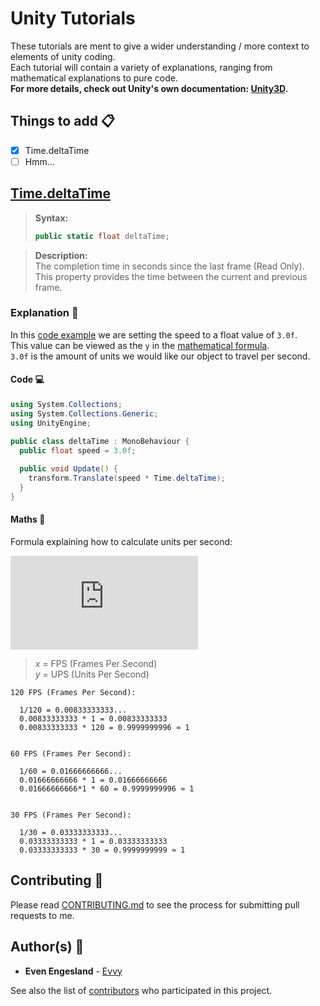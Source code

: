 # Unity Tutorials
These tutorials are ment to give a wider understanding / more context to elements of unity coding.  
Each tutorial will contain a variety of explanations, ranging from mathematical explanations to pure code.  
**For more details, check out Unity's own documentation: [Unity3D](https://docs.unity3d.com/ScriptReference/).**

## Things to add :clipboard:
- [x] Time.deltaTime
- [ ] Hmm...

## [Time.deltaTime](https://docs.unity3d.com/ScriptReference/Time-deltaTime.html)

>**Syntax:**
>```cs
>public static float deltaTime;
>```

>**Description:**  
>The completion time in seconds since the last frame (Read Only).  
>This property provides the time between the current and previous frame.

### Explanation :book:
In this [code example](#code-computer) we are setting the speed to a float value of ```3.0f```.  
This value can be viewed as the ```y``` in the [mathematical formula](#maths-triangular_ruler).  
```3.0f``` is the amount of units we would like our object to travel per second.

#### Code :computer:

```cs
using System.Collections;
using System.Collections.Generic;
using UnityEngine;

public class deltaTime : MonoBehaviour {
  public float speed = 3.0f;
  
  public void Update() {
    transform.Translate(speed * Time.deltaTime);
  }
}
```

#### Maths :triangular_ruler:
Formula explaining how to calculate units per second:

![Equation](http://latex.codecogs.com/gif.latex?%5Cfrac%7B1%7D%7Bx%7D%20%5Ccdot%20y%20%5Ccdot%20x%20%3D%20%5Cfrac%7B1%20%5Ccdot%20y%20%5Ccdot%20x%7D%7Bx%7D%20%3D%201%20%5Ccdot%20y%20%3D%20y)
>_x_ = FPS (Frames Per Second)  
>_y_ = UPS (Units Per Second)

```
120 FPS (Frames Per Second):

  1/120 = 0.00833333333...
  0.00833333333 * 1 = 0.00833333333
  0.00833333333 * 120 = 0.9999999996 ≈ 1


60 FPS (Frames Per Second):

  1/60 = 0.01666666666...
  0.01666666666 * 1 = 0.01666666666
  0.01666666666*1 * 60 = 0.9999999996 ≈ 1


30 FPS (Frames Per Second):

  1/30 = 0.03333333333...
  0.03333333333 * 1 = 0.03333333333
  0.03333333333 * 30 = 0.9999999999 ≈ 1
```

## Contributing :memo:
Please read [CONTRIBUTING.md](https://github.com/Evvy/Unity-Tutorials/blob/master/CONTRIBUTING.md) to see the process for submitting pull requests to me.

## Author(s) :construction_worker:

* **Even Engesland** - [Evvy](https://github.com/Evvy)

See also the list of [contributors](http://github.com/Evvy/Unity-Tutorials/contributors) who participated in this project.

